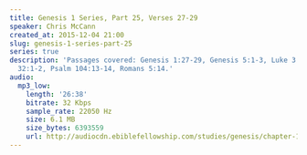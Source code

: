 ```yaml
---
title: Genesis 1 Series, Part 25, Verses 27-29
speaker: Chris McCann
created_at: 2015-12-04 21:00
slug: genesis-1-series-part-25
series: true
description: 'Passages covered: Genesis 1:27-29, Genesis 5:1-3, Luke 3:38, Deuteronomy
  32:1-2, Psalm 104:13-14, Romans 5:14.'
audio:
  mp3_low:
    length: '26:38'
    bitrate: 32 Kbps
    sample_rate: 22050 Hz
    size: 6.1 MB
    size_bytes: 6393559
    url: http://audiocdn.ebiblefellowship.com/studies/genesis/chapter-1/2015.12.04_McCann_-_Genesis_1_Series_Part_25.mp3
---
```

